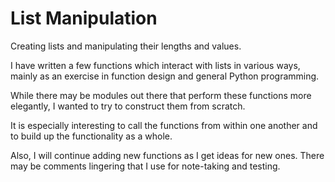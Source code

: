 # List Manipulation
Creating lists and manipulating their lengths and values.

I have written a few functions which interact with lists in various ways, 
mainly as an exercise in function design and general Python programming. 

While there may be modules out there that perform these functions more elegantly, 
I wanted to try to construct them from scratch.

It is especially interesting to call the functions from within one another and 
to build up the functionality as a whole.

Also, I will continue adding new functions as I get ideas for new ones. 
There may be comments lingering that I use for note-taking and testing.
